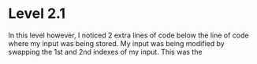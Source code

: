 # Level 2.1

In this level however, I noticed 2 extra lines of code below the line of code where my input was being stored. My input was being modified by swapping the 1st and 2nd indexes of my input. This was the 